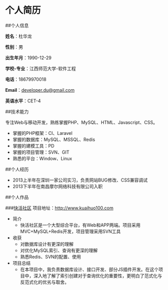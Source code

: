 个人简历
=====

##个人信息

**姓名**：杜华龙

**性别**：男

**出生年月**：1990-12-29

**学校-专业**：江西师范大学-软件工程

**电话**：18679970018

**Email**：developer.du@gmail.com

**英语水平**：CET-4

##技术能力

专注Web与移动开发，熟练掌握PHP、MySQL、HTML、Javascript、CSS。

* 掌握的PHP框架：CI、Laravel
* 掌握的数据库：MySQL、MSSQL、Redis
* 掌握的建模工具：PD
* 掌握的项目管理：SVN、GIT
* 熟悉的平台：Window、Linux

##个人经历

* 2013上半年在深圳一家公司实习，负责网站BUG修改、CSS兼容调试
* 2013下半年在南昌摩尔网络科技有限公司入职

##个人作品

###[快活社区](http://www.kuaihuo100.com)
项目地址：http://www.kuaihuo100.com
- 简介
  + 快活社区是一个大型综合平台，有Web和APP两端。项目采用MVC+MySQL+Redis开发，项目管理采用SVN工具
- 收获
  + 对数据库设计有更深的理解
  + 对优化MySQL索引、查询有更深的理解
  + 熟悉Redis、SVN的配置、使用
- 项目总结
  + 在本项目中，我负责数据库设计、接口开发、部分JS插件开发。在这个项目中，深入地了解了索引创建对于查询优化的重要性，更明白了范式化与反范式化的优劣与取舍。